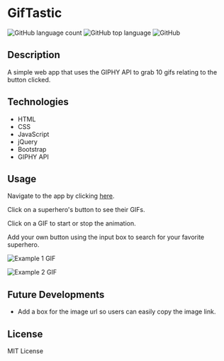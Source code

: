 # GifTastic
![GitHub language count](https://img.shields.io/github/languages/count/rebeccagoldstein/GifTastic)
![GitHub top language](https://img.shields.io/github/languages/top/rebeccagoldstein/GifTastic)
![GitHub](https://img.shields.io/github/license/rebeccagoldstein/GifTastic)

## Description
A simple web app that uses the GIPHY API to grab 10 gifs relating to the button clicked.

## Technologies
* HTML
* CSS
* JavaScript
* jQuery
* Bootstrap
* GIPHY API

## Usage
Navigate to the app by clicking [here](https://rebeccagoldstein.github.io/GifTastic/).

Click on a superhero's button to see their GIFs.

Click on a GIF to start or stop the animation.

Add your own button using the input box to search for your favorite superhero.

![Example 1 GIF](./assets/images/example1.gif/)

![Example 2 GIF](./assets/images/example2.gif/)

## Future Developments
* Add a box for the image url so users can easily copy the image link.

## License
MIT License